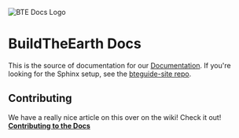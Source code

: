 ![BTE Docs Logo](./bte_docs.png)
# BuildTheEarth Docs

This is the source of documentation for our [Documentation](https://bte.rtfd.io).
If you're looking for the Sphinx setup, see the [bteguide-site repo](https://github.com/BuildTheEarth/bteguide-site).

Contributing
------------

We have a really nice article on this over on the wiki! Check it out! [**Contributing to the Docs**](https://bte.rtfd.io/en/onboarding/contributing/)